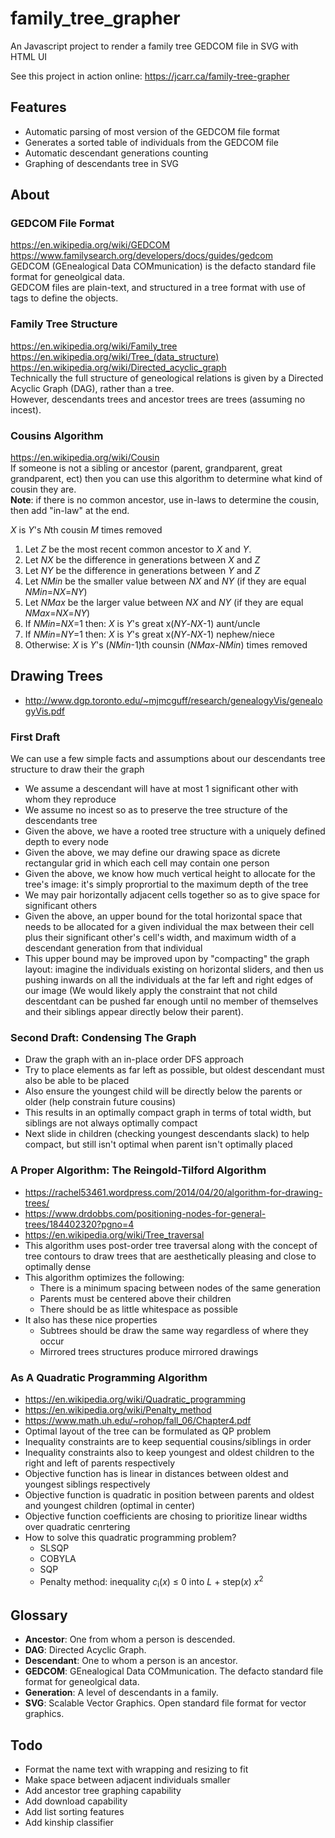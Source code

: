 # family_tree_grapher
An Javascript project to render a family tree GEDCOM file in SVG with HTML UI  

See this project in action online: https://jcarr.ca/family-tree-grapher

## Features
* Automatic parsing of most version of the GEDCOM file format
* Generates a sorted table of individuals from the GEDCOM file
* Automatic descendant generations counting
* Graphing of descendants tree in SVG

## About
### GEDCOM File Format
https://en.wikipedia.org/wiki/GEDCOM  
https://www.familysearch.org/developers/docs/guides/gedcom  
GEDCOM (GEnealogical Data COMmunication) is the defacto standard file format for geneolgical data.  
GEDCOM files are plain-text, and structured in a tree format with use of tags to define the objects.  

### Family Tree Structure
https://en.wikipedia.org/wiki/Family_tree  
https://en.wikipedia.org/wiki/Tree_(data_structure)  
https://en.wikipedia.org/wiki/Directed_acyclic_graph  
Technically the full structure of geneological relations is given by a Directed Acyclic Graph (DAG), rather than a tree.  
However, descendants trees and ancestor trees are trees (assuming no incest).  

### Cousins Algorithm
https://en.wikipedia.org/wiki/Cousin  
If someone is not a sibling or ancestor (parent, grandparent, great grandparent, ect) then you can use this algorithm to determine what kind of cousin they are.  
**Note**: if there is no common ancestor, use in-laws to determine the cousin, then add "in-law" at the end.  

*X* is *Y*'s *N*th cousin *M* times removed

1. Let *Z* be the most recent common ancestor to *X* and *Y*.  
2. Let *NX* be the difference in generations between *X* and *Z*  
3. Let *NY* be the difference in generations between *Y* and *Z*  
4. Let *NMin* be the smaller value between *NX* and *NY* (if they are equal *NMin*=*NX*=*NY*)  
5. Let *NMax* be the larger value between *NX* and *NY* (if they are equal *NMax*=*NX*=*NY*)  
6. If *NMin*=*NX*=1 then: *X* is *Y*'s great x(*NY*-*NX*-1) aunt/uncle  
7. If *NMin*=*NY*=1 then: *X* is *Y*'s great x(*NY*-*NX*-1) nephew/niece  
8. Otherwise: *X* is *Y*'s (*NMin*-1)th counsin (*NMax*-*NMin*) times removed  

## Drawing Trees
- http://www.dgp.toronto.edu/~mjmcguff/research/genealogyVis/genealogyVis.pdf
### First Draft
We can use a few simple facts and assumptions about our descendants tree structure to draw their the graph
- We assume a descendant will have at most 1 significant other with whom they reproduce
- We assume no incest so as to preserve the tree structure of the descendants tree
- Given the above, we have a rooted tree structure with a uniquely defined depth to every node
- Given the above, we may define our drawing space as dicrete rectangular grid in which each cell may contain one person
- Given the above, we know how much vertical height to allocate for the tree's image: it's simply proprortial to the maximum depth of the tree
- We may pair horizontally adjacent cells together so as to give space for significant others
- Given the above, an upper bound for the total horizontal space that needs to be allocated for a given individual the max between their cell plus their significant other's cell's width, and maximum width of a descendant generation from that individual
- This upper bound may be improved upon by "compacting" the graph layout: imagine the individuals existing on horizontal sliders, and then us pushing inwards on all the individuals at the far left and right edges of our image (We would likely apply the constraint that not child descentdant can be pushed far enough until no member of themselves and their siblings appear directly below their parent).

### Second Draft: Condensing The Graph
- Draw the graph with an in-place order DFS approach
- Try to place elements as far left as possible, but oldest descendant must also be able to be placed
- Also ensure the youngest child will be directly below the parents or older (help constrain future cousins)
- This results in an optimally compact graph in terms of total width, but siblings are not always optimally compact
- Next slide in children (checking youngest descendants slack) to help compact, but still isn't optimal when parent isn't optimally placed

### A Proper Algorithm: The Reingold-Tilford Algorithm
- https://rachel53461.wordpress.com/2014/04/20/algorithm-for-drawing-trees/
- https://www.drdobbs.com/positioning-nodes-for-general-trees/184402320?pgno=4
- https://en.wikipedia.org/wiki/Tree_traversal
- This algorithm uses post-order tree traversal along with the concept of tree contours to draw trees that are aesthetically pleasing and close to optimally dense
- This algorithm optimizes the following:
   - There is a minimum spacing between nodes of the same generation
   - Parents must be centered above their children
   - There should be as little whitespace as possible
- It also has these nice properties
   - Subtrees should be draw the same way regardless of where they occur
   - Mirrored trees structures produce mirrored drawings

### As A Quadratic Programming Algorithm
- https://en.wikipedia.org/wiki/Quadratic_programming
- https://en.wikipedia.org/wiki/Penalty_method
- https://www.math.uh.edu/~rohop/fall_06/Chapter4.pdf
- Optimal layout of the tree can be formulated as QP problem
- Inequality constraints are to keep sequential cousins/siblings in order
- Inequality constraints also to keep youngest and oldest children to the right and left of parents respectively
- Objective function has is linear in distances between oldest and youngest siblings respectively
- Objective function is quadratic in position between parents and oldest and youngest children (optimal in center)
- Objective function coefficients are chosing to prioritize linear widths over quadratic cenrtering
- How to solve this quadratic programming problem?
   - SLSQP
   - COBYLA
   - SQP
   - Penalty method: inequality <i>c</i><sub>i</sub>(<i>x</i>) &leq; 0 into <i>L</i> + step(<i>x</i>) <i>x</i><sup>2</sup>

## Glossary
* **Ancestor**: One from whom a person is descended.
* **DAG**: Directed Acyclic Graph. 
* **Descendant**: One to whom a person is an ancestor.
* **GEDCOM**: GEnealogical Data COMmunication. The defacto standard file format for geneolgical data.
* **Generation**: A level of descendants in a family.
* **SVG**: Scalable Vector Graphics. Open standard file format for vector graphics.


## Todo
- Format the name text with wrapping and resizing to fit
- Make space between adjacent individuals smaller
- Add ancestor tree graphing capability
- Add download capability
- Add list sorting features
- Add kinship classifier
